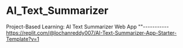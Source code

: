 # AI_Text_Summarizer
Project-Based Learning: AI Text Summarizer Web App
""-----------https://replit.com/@lochanreddy007/AI-Text-Summarizer-App-Starter-Template?v=1

